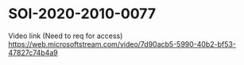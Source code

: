 # SOI-2020-2010-0077

Video link (Need to req for access) 
https://web.microsoftstream.com/video/7d90acb5-5990-40b2-bf53-47827c74b4a9

